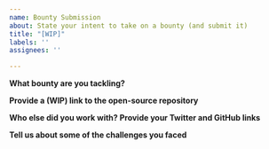 ```yaml
---
name: Bounty Submission
about: State your intent to take on a bounty (and submit it)
title: "[WIP]"
labels: ''
assignees: ''

---
```


**What bounty are you tackling?**

**Provide a (WIP) link to the open-source repository**

**Who else did you work with? Provide your Twitter and GitHub links**

**Tell us about some of the challenges you faced**
